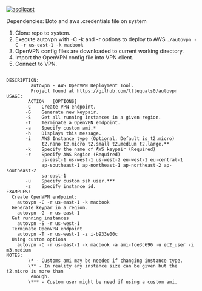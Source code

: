 [![asciicast](https://asciinema.org/a/40608.png)](https://asciinema.org/a/40608)


Dependencies: Boto and aws .credentials file on system
	


1. Clone repo to system.
2. Execute autovpn with -C -k and -r options to deploy to AWS
	`./autovpn -C -r us-east-1 -k macbook`
3. OpenVPN config files are downloaded to current working directory.
4. Import the OpenVPN config file into VPN client.
5. Connect to VPN.

<pre><code>
DESCRIPTION:
       	 autovpn - AWS OpenVPN Deployment Tool.
		 Project found at https://github.com/ttlequals0/autovpn
USAGE:
        ACTION	 [OPTIONS]
       -C    Create VPN endpoint.
       -G	 Generate new keypair.
       -S	 Get all running instances in a given region.
       -T	 Terminate a OpenVPN endpoint. 
       -a    Specify custom ami.*             
       -h	 Displays this message.
       -i	 AWS Instance type (Optional, Default is t2.micro)
			 t2.nano t2.micro t2.small t2.medium t2.large.**
       -k	 Specify the name of AWS keypair (Required)
       -r	 Specify AWS Region (Required)
			 us-east-1 us-west-1 us-west-2 eu-west-1 eu-central-1
			 ap-southeast-1 ap-northeast-1 ap-northeast-2 ap-southeast-2
			 sa-east-1 
       -u  	 Specify custom ssh user.***      
       -z	 Specify instance id.	 
EXAMPLES:
  Create OpenVPN endpoint:
	autovpn -C -r us-east-1 -k macbook
  Generate keypar in a region.
	autovpn -G -r us-east-1
  Get running instances
	autovpn -S -r us-west-1
  Terminate OpenVPN endpoint
	autovpn -T -r us-west-1 -z i-b933e00c
  Using custom options
    autovpn -C -r us-east-1 -k macbook -a ami-fce3c696 -u ec2_user -i m3.medium
NOTES:
        \* - Customs ami may be needed if changing instance type.
       	\** - In reality any instance size can be given but the t2.micro is more than 
       	 enough.
        \*** - Custom user might be need if using a custom ami.        

</pre></code>
